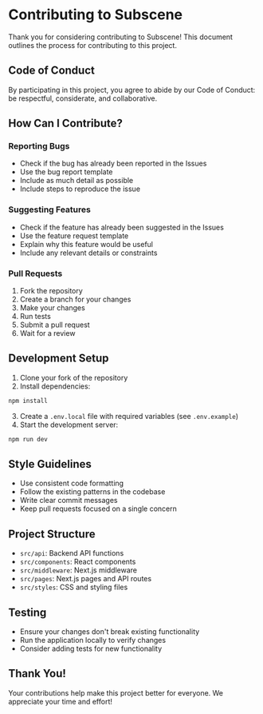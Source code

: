 # Contributing to Subscene

Thank you for considering contributing to Subscene! This document outlines the process for contributing to this project.

## Code of Conduct

By participating in this project, you agree to abide by our Code of Conduct: be respectful, considerate, and collaborative.

## How Can I Contribute?

### Reporting Bugs

- Check if the bug has already been reported in the Issues
- Use the bug report template
- Include as much detail as possible
- Include steps to reproduce the issue

### Suggesting Features

- Check if the feature has already been suggested in the Issues
- Use the feature request template
- Explain why this feature would be useful
- Include any relevant details or constraints

### Pull Requests

1. Fork the repository
2. Create a branch for your changes
3. Make your changes
4. Run tests
5. Submit a pull request
6. Wait for a review

## Development Setup

1. Clone your fork of the repository
2. Install dependencies:
```bash
npm install
```
3. Create a `.env.local` file with required variables (see `.env.example`)
4. Start the development server:
```bash
npm run dev
```

## Style Guidelines

- Use consistent code formatting
- Follow the existing patterns in the codebase
- Write clear commit messages
- Keep pull requests focused on a single concern

## Project Structure

- `src/api`: Backend API functions
- `src/components`: React components
- `src/middleware`: Next.js middleware
- `src/pages`: Next.js pages and API routes
- `src/styles`: CSS and styling files

## Testing

- Ensure your changes don't break existing functionality
- Run the application locally to verify changes
- Consider adding tests for new functionality

## Thank You!

Your contributions help make this project better for everyone. We appreciate your time and effort! 